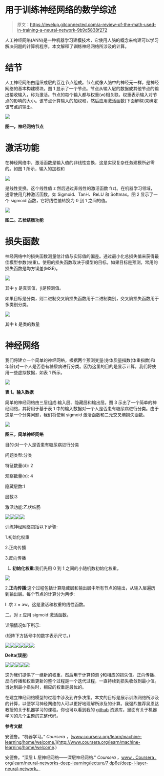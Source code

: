 # 用于训练神经网络的数学综述

> 原文：<https://levelup.gitconnected.com/a-review-of-the-math-used-in-training-a-neural-network-9b9d5838f272>

人工神经网络(ANN)是一种机器学习建模技术，它使用人脑的概念来构建可以学习解决问题的计算机程序。本文解释了训练神经网络所涉及的计算。

# 结节

人工神经网络由组织成层的互连节点组成。节点就像人脑中的神经元一样，是神经网络的基本构建模块。图 1 显示了一个节点。节点从输入层的数据或其他节点的输出接收输入，称为激活。节点的每个输入都与权重(w)相关联。权重表示输入对节点的影响的大小。该节点计算输入的加权和，然后应用激活函数(下面解释)来确定该节点的输出。

![](img/ea2489f45a7fdf00e7d3549be6d82127.png)

**图一。神经网络节点**

# 激活功能

在神经网络中，激活函数是输入值的非线性变换，这是实现复杂任务建模所必需的。如图 1 所示，输入的加权和

![](img/9864628092caebb4607ee7938d036bdf.png)

是线性变换。这个线性值 z 然后通过非线性的激活函数 f(z)。在机器学习领域，通常使用几种激活函数，如 Sigmoid、TanH、ReLU 和 Softmax。图 2 显示了一个 sigmoid 函数，它将线性值转换为 0 到 1 之间的值。

![](img/8a1de34ce39f5b4a32ef15a037873a09.png)

**图二。乙状结肠功能**

# 损失函数

神经网络中的损失函数测量估计值与实际值的偏差。通过最小化总损失值来获得最佳模型参数(权重)。使用的损失函数取决于模型的目标。如果目标是预测，常用的损失函数是均方误差(MSE)。

![](img/3d9bd559de7872f8f988253a35c5ddb6.png)

其中 y 是真实值，ŷ是预测值。

如果目标是分类，则二进制交叉熵损失函数用于二进制类别，交叉熵损失函数用于多类别分类。

![](img/4d0f0f312c1b9c5f7cce3ded01448d30.png)

其中 k 是类的数量

# 神经网络

我们将建立一个简单的神经网络，根据两个预测变量(身体质量指数(体重指数)和年龄)对一个人是否患有糖尿病进行分类。因为这里的目的是显示计算，我们将使用一些虚拟数据，如表 1 所示。

![](img/dd7900a6cf313ec1a2ced11299011358.png)

**表 1。输入数据**

简单的神经网络由三层组成:输入层、隐藏层和输出层。图 3 示出了一个简单的神经网络，其将用于基于表 1 中的输入数据对一个人是否患有糖尿病进行分类。由于这是一个分类问题，我们将使用 sigmoid 激活函数和二元交叉熵损失函数。

![](img/07860837fa3310230120a2ab4e4e909f.png)

**图三。简单神经网络**

目的:对一个人是否患有糖尿病进行分类

问题类型:分类

特征数量(d): 2

观察数量(n): 4

隐藏层数:1

层数:3

激活功能:乙状结肠

![](img/f12ec186a9245ff6089214b72c4bb2b7.png)![](img/4b1debd2db92bccdab3e8010a053cc62.png)![](img/3805a1e160a2efc4a3247d0f26f22477.png)![](img/754081fc272bf755074f8fbade4408d0.png)

训练神经网络包括以下步骤:

1.初始化权重

2.正向传播

3.反向传播

1.  **初始化权重**:我们先用 0 到 1 之间的小随机数初始化权重。

![](img/2b6a9507cef50e1f3e25222293f05efe.png)

2.**正向传播**:这个过程包括计算隐藏层和输出层中所有节点的输出，从输入层遍历到输出层。每个节点的计算分为两步:

I .求 z = aw。这是激活和权重的线性函数。

二。对 z 应用 sigmoid 激活函数。

详细情况如下所示:

(矩阵下方括号中的数字表示尺寸。)

![](img/745612c4b8b00fb168fffec21d45dda0.png)![](img/5715baacdf13266d1ab22fd551ca30ad.png)![](img/5239b921ed6be09c645c2770bfc4b4ce.png)![](img/feecda39b81573006b657b11ea3c4cd8.png)![](img/51874d4438dc538b45030b3f3a2d4246.png)![](img/1d7480eee25b10f101d1cec7c10fca0b.png)

**Delta(误差)**

![](img/b8a9a8b2fe2370eba2e511256813fc59.png)![](img/2336368f60952a0d6ff15bce664111c1.png)![](img/54ab4a258091d194664bed1f57303b12.png)![](img/2b7d282dcf1e4436c6b5f78ed30b5543.png)![](img/6afbbb84e65da21ea55197fccc561f7d.png)

这为我们提供了一组新的权重，然后用于计算预测 ŷ和相应的损失值。正向传播、反向传播和权重更新的整个过程是一个迭代过程，一直持续到损失收敛到最小值。当达到最小损失时，相应的权重是最优的。

在建立神经网络模型的过程中涉及到许多决策。本文的目标是展示训练网络所涉及的计算，以便学习神经网络的人可以更好地理解所涉及的计算。我强烈推荐吴恩达教授的关于机器学习的课程。你也可以看到我的 [github](https://github.com/dagarwal98/machinelearning) 资源库，里面有关于机器学习的几个主题的完整代码。

**参考文献**

安德鲁。“机器学习。” *Coursera* ，[www.coursera.org/learn/machine-learning/home/welcome.](http://www.coursera.org/learn/machine-learning/home/welcome.)

安德鲁。"深层 L 层神经网络——深层神经网络." *Coursera* ，[www . Coursera . org/learn/neural-networks-deep-learning/lecture/7 dp6e/deep-l-layer-neural-network。](http://www.coursera.org/learn/neural-networks-deep-learning/lecture/7dP6E/deep-l-layer-neural-network.)